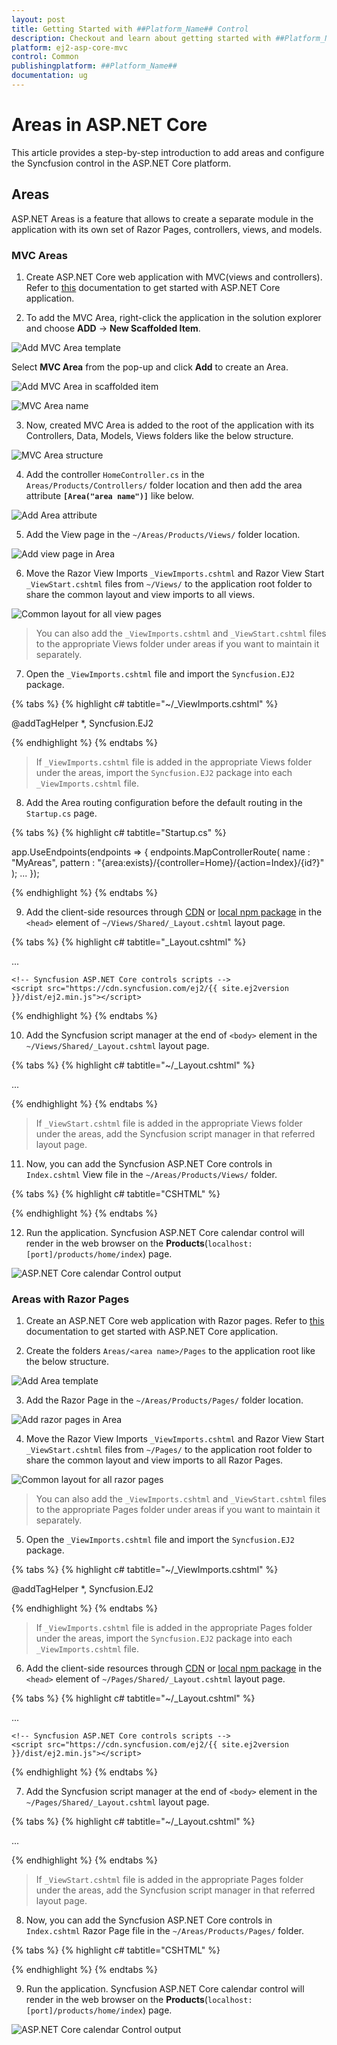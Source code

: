 ```yaml
---
layout: post
title: Getting Started with ##Platform_Name## Control
description: Checkout and learn about getting started with ##Platform_Name## control of Syncfusion Essential JS 2 and more details.
platform: ej2-asp-core-mvc
control: Common
publishingplatform: ##Platform_Name##
documentation: ug
---
```


# Areas in ASP.NET Core

This article provides a step-by-step introduction to add areas and configure the Syncfusion control in the ASP.NET Core platform.

## Areas

ASP.NET Areas is a feature that allows to create a separate module in the application with its own set of Razor Pages, controllers, views, and models.

### MVC Areas

1. Create ASP.NET Core web application with MVC(views and controllers). Refer to [this](https://ej2.syncfusion.com/aspnetcore/documentation/getting-started/visual-studio-2017/) documentation to get started with ASP.NET Core application.

2. To add the MVC Area, right-click the application in the solution explorer and choose **ADD** -> **New Scaffolded Item**.

![Add MVC Area template](images/new-scaffolded-item.png)

Select **MVC Area** from the pop-up and click **Add** to create an Area.

![Add MVC Area in scaffolded item](images/add-mvc-area.png)

![MVC Area name](images/area-name.png)

3. Now, created MVC Area is added to the root of the application with its Controllers, Data, Models, Views folders like the below structure.

![MVC Area structure](images/area-mvc-structure.png)

4. Add the controller `HomeController.cs` in the `Areas/Products/Controllers/` folder location and then add the area attribute **`[Area("area name")]`** like below.

![Add Area attribute](images/area-attribute.png)

5. Add the View page in the `~/Areas/Products/Views/` folder location.

![Add view page in Area](images/area-views.png)

6. Move the Razor View Imports `_ViewImports.cshtml` and Razor View Start `_ViewStart.cshtml` files from `~/Views/` to the application root folder to share the common layout and view imports to all views.

![Common layout for all view pages](images/mvc-view-files.png)

>You can also add the `_ViewImports.cshtml` and `_ViewStart.cshtml` files to the appropriate Views folder under areas if you want to maintain it separately.

7. Open the `_ViewImports.cshtml` file and import the `Syncfusion.EJ2` package.

{% tabs %}
{% highlight c# tabtitle="~/_ViewImports.cshtml" %}

@addTagHelper *, Syncfusion.EJ2

{% endhighlight %}
{% endtabs %}

>If `_ViewImports.cshtml` file is added in the appropriate Views folder under the areas, import the `Syncfusion.EJ2` package into each `_ViewImports.cshtml` file.

8. Add the Area routing configuration before the default routing in the `Startup.cs` page.

{% tabs %}
{% highlight c# tabtitle="Startup.cs" %}

app.UseEndpoints(endpoints =>
{
    endpoints.MapControllerRoute(
        name : "MyAreas",
        pattern : "{area:exists}/{controller=Home}/{action=Index}/{id?}"
    );
    ...
});

{% endhighlight %}
{% endtabs %}

9. Add the client-side resources through [CDN](https://ej2.syncfusion.com/documentation/deployment/#cdn) or [local npm package](https://www.npmjs.com/package/@syncfusion/ej2) in the `<head>` element of `~/Views/Shared/_Layout.cshtml` layout page.

{% tabs %}
{% highlight c# tabtitle="_Layout.cshtml" %}

<head>
    ...
    <!-- Syncfusion ASP.NET Core controls styles -->
    <link rel="stylesheet" href="https://cdn.syncfusion.com/ej2/{{ site.ej2version }}/bootstrap5.css" />

    <!-- Syncfusion ASP.NET Core controls scripts -->
    <script src="https://cdn.syncfusion.com/ej2/{{ site.ej2version }}/dist/ej2.min.js"></script>
</head>

{% endhighlight %}
{% endtabs %}

10. Add the Syncfusion script manager at the end of `<body>` element in the `~/Views/Shared/_Layout.cshtml` layout page.

{% tabs %}
{% highlight c# tabtitle="~/_Layout.cshtml" %}

<body>
    ...
    <!-- Syncfusion script manager -->
    <ejs-scripts></ejs-scripts>
</body>

{% endhighlight %}
{% endtabs %}

>If `_ViewStart.cshtml` file is added in the appropriate Views folder under the areas, add the Syncfusion script manager in that referred layout page.

11. Now, you can add the Syncfusion ASP.NET Core controls in `Index.cshtml` View file in the `~/Areas/Products/Views/` folder.

{% tabs %}
{% highlight c# tabtitle="CSHTML" %}

<div>
    <ejs-calendar id="calendar"></ejs-calendar>
</div>

{% endhighlight %}
{% endtabs %}

12. Run the application. Syncfusion ASP.NET Core calendar control will render in the web browser on the **Products**(`localhost:[port]/products/home/index`) page.

![ASP.NET Core calendar Control output](images/aspnetcore-calendar.png)

### Areas with Razor Pages

1. Create an ASP.NET Core web application with Razor pages. Refer to [this](https://ej2.syncfusion.com/aspnetcore/documentation/getting-started/razor-pages/) documentation to get started with ASP.NET Core application.

2. Create the folders `Areas/<area name>/Pages` to the application root like the below structure.

![Add Area template](images/products-pages.png)

3. Add the Razor Page in the `~/Areas/Products/Pages/` folder location.

![Add razor pages in Area](images/areas-razor-page.png)

4. Move the Razor View Imports `_ViewImports.cshtml` and Razor View Start `_ViewStart.cshtml` files from `~/Pages/` to the application root folder to share the common layout and view imports to all Razor Pages.

![Common layout for all razor pages](images/razor-view-files.png)

>You can also add the `_ViewImports.cshtml` and `_ViewStart.cshtml` files to the appropriate Pages folder under areas if you want to maintain it separately.

5. Open the `_ViewImports.cshtml` file and import the `Syncfusion.EJ2` package.

{% tabs %}
{% highlight c# tabtitle="~/_ViewImports.cshtml" %}

@addTagHelper *, Syncfusion.EJ2

{% endhighlight %}
{% endtabs %}

>If `_ViewImports.cshtml` file is added in the appropriate Pages folder under the areas, import the `Syncfusion.EJ2` package into each `_ViewImports.cshtml` file.

6. Add the client-side resources through [CDN](https://ej2.syncfusion.com/documentation/deployment/#cdn) or [local npm package](https://www.npmjs.com/package/@syncfusion/ej2) in the `<head>` element of `~/Pages/Shared/_Layout.cshtml` layout page.

{% tabs %}
{% highlight c# tabtitle="~/_Layout.cshtml" %}

<head>
    ...
    <!-- Syncfusion ASP.NET Core controls styles -->
    <link rel="stylesheet" href="https://cdn.syncfusion.com/ej2/{{ site.ej2version }}/bootstrap5.css" />

    <!-- Syncfusion ASP.NET Core controls scripts -->
    <script src="https://cdn.syncfusion.com/ej2/{{ site.ej2version }}/dist/ej2.min.js"></script>
</head>

{% endhighlight %}
{% endtabs %}

7. Add the Syncfusion script manager at the end of `<body>` element in the `~/Pages/Shared/_Layout.cshtml` layout page.

{% tabs %}
{% highlight c# tabtitle="~/_Layout.cshtml" %}

<body>
    ...
    <!-- Syncfusion script manager -->
    <ejs-scripts></ejs-scripts>
</body>

{% endhighlight %}
{% endtabs %}

>If `_ViewStart.cshtml` file is added in the appropriate Pages folder under the areas, add the Syncfusion script manager in that referred layout page.

8. Now, you can add the Syncfusion ASP.NET Core controls in `Index.cshtml` Razor Page file in the `~/Areas/Products/Pages/` folder.

{% tabs %}
{% highlight c# tabtitle="CSHTML" %}

<div>
    <ejs-calendar id="calendar"></ejs-calendar>
</div>

{% endhighlight %}
{% endtabs %}

9. Run the application. Syncfusion ASP.NET Core calendar control will render in the web browser on the **Products**(`localhost:[port]/products/home/index`) page.

![ASP.NET Core calendar Control output](images/aspnetcore-calendar.png)
